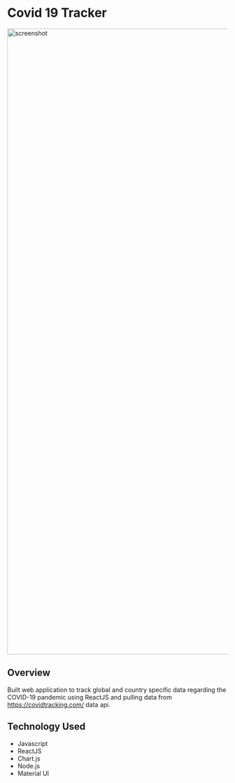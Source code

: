 # Covid 19 Tracker

<img width="1430" alt="screenshot" src="https://user-images.githubusercontent.com/24802799/107806347-979b1600-6d1b-11eb-84bb-f24cc33f206a.png">

## Overview
Built web application to track global and country specific data regarding the COVID-19 pandemic using ReactJS and pulling data from https://covidtracking.com/ data api. 

## Technology Used
- Javascript
- ReactJS
- Chart.js
- Node.js
- Material UI
